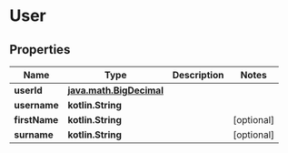 
# User

## Properties
Name | Type | Description | Notes
------------ | ------------- | ------------- | -------------
**userId** | [**java.math.BigDecimal**](java.math.BigDecimal.md) |  | 
**username** | **kotlin.String** |  | 
**firstName** | **kotlin.String** |  |  [optional]
**surname** | **kotlin.String** |  |  [optional]



